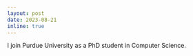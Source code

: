```yaml
---
layout: post
date: 2023-08-21
inline: true
---
```


I join Purdue University as a PhD student in Computer Science.
